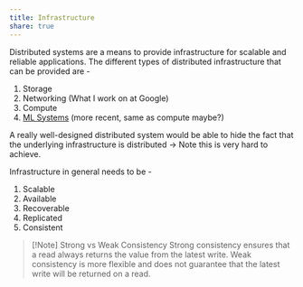 ```yaml
---
title: Infrastructure
share: true
---
```


Distributed systems are a means to provide infrastructure for scalable and reliable applications. The different types of distributed infrastructure that can be provided are - 

1. Storage
1. Networking (What I work on at Google)
1. Compute
1. [ML Systems](ML%20Systems.md) (more recent, same as compute maybe?)

A really well-designed distributed system would be able to hide the fact that the underlying infrastructure is distributed -> Note this is very hard to achieve.

Infrastructure in general needs to be - 

1. Scalable
1. Available
1. Recoverable
1. Replicated
1. Consistent

 > 
 > \[!Note\] Strong vs Weak Consistency
 > Strong consistency ensures that a read always returns the value from the latest write. Weak consistency is more flexible and does not guarantee that the latest write will be returned on a read.
